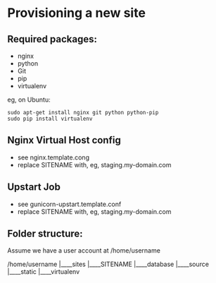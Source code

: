 Provisioning a new site
=========================

## Required packages:

* nginx
* python
* Git
* pip
* virtualenv

eg, on Ubuntu:

    sudo apt-get install nginx git python python-pip
    sudo pip install virtualenv

## Nginx Virtual Host config

* see nginx.template.cong
* replace SITENAME with, eg, staging.my-domain.com

## Upstart Job

* see gunicorn-upstart.template.conf
* replace SITENAME with, eg, staging.my-domain.com

## Folder structure:
Assume we have a user account at /home/username

/home/username
|____sites
    |____SITENAME
        |____database
        |____source
        |____static
        |____virtualenv

